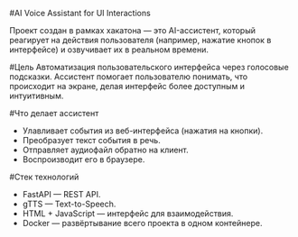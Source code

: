 #AI Voice Assistant for UI Interactions

Проект создан в рамках хакатона — это AI-ассистент, который реагирует на действия пользователя (например, нажатие кнопок в интерфейсе) и озвучивает их в реальном времени.

#Цель
Автоматизация пользовательского интерфейса через голосовые подсказки. Ассистент помогает пользователю понимать, что происходит на экране, делая интерфейс более доступным и интуитивным.

#Что делает ассистент
- Улавливает события из веб-интерфейса (нажатия на кнопки).
- Преобразует текст события в речь.
- Отправляет аудиофайл обратно на клиент.
- Воспроизводит его в браузере.

#Стек технологий
- FastAPI — REST API.
- gTTS — Text-to-Speech.
- HTML + JavaScript — интерфейс для взаимодействия.
- Docker — развёртывание всего проекта в одном контейнере.

